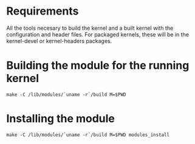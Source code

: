 # Requirements

All the tools necesary to build the kernel and a built kernel with the
configuration and header files. For packaged kernels,  these will be in the
kernel-devel or kernel-headers packages.

# Building the module for the running kernel

    make -C /lib/modules/`uname -r`/build M=$PWD

# Installing the module

    make -C /lib/modules/`uname -r`/build M=$PWD modules_install

